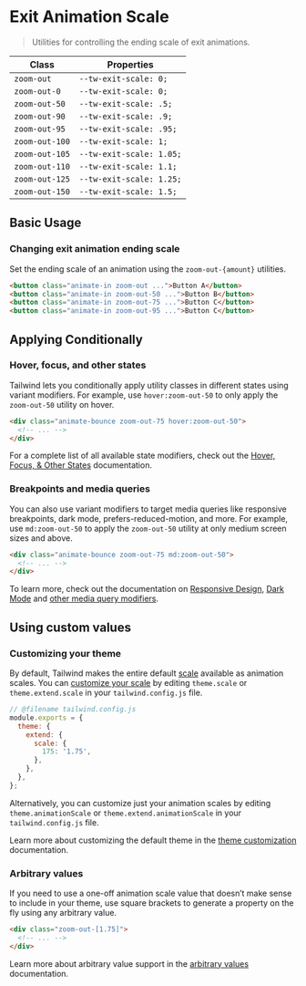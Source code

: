 # Exit Animation Scale

> Utilities for controlling the ending scale of exit animations.

| Class          | Properties               |
| -------------- | ------------------------ |
| `zoom-out`     | `--tw-exit-scale: 0;`    |
| `zoom-out-0`   | `--tw-exit-scale: 0;`    |
| `zoom-out-50`  | `--tw-exit-scale: .5;`   |
| `zoom-out-90`  | `--tw-exit-scale: .9;`   |
| `zoom-out-95`  | `--tw-exit-scale: .95;`  |
| `zoom-out-100` | `--tw-exit-scale: 1;`    |
| `zoom-out-105` | `--tw-exit-scale: 1.05;` |
| `zoom-out-110` | `--tw-exit-scale: 1.1;`  |
| `zoom-out-125` | `--tw-exit-scale: 1.25;` |
| `zoom-out-150` | `--tw-exit-scale: 1.5;`  |

## Basic Usage

### Changing exit animation ending scale

Set the ending scale of an animation using the `zoom-out-{amount}` utilities.

```html
<button class="animate-in zoom-out ...">Button A</button>
<button class="animate-in zoom-out-50 ...">Button B</button>
<button class="animate-in zoom-out-75 ...">Button C</button>
<button class="animate-in zoom-out-95 ...">Button C</button>
```

## Applying Conditionally

### Hover, focus, and other states

Tailwind lets you conditionally apply utility classes in different states using variant modifiers. For example, use `hover:zoom-out-50` to only apply the `zoom-out-50` utility on hover.

```html
<div class="animate-bounce zoom-out-75 hover:zoom-out-50">
  <!-- ... -->
</div>
```

For a complete list of all available state modifiers, check out the [Hover, Focus, & Other States](https://tailwindcss.com/docs/hover-focus-and-other-states) documentation.

### Breakpoints and media queries

You can also use variant modifiers to target media queries like responsive breakpoints, dark mode, prefers-reduced-motion, and more. For example, use `md:zoom-out-50` to apply the `zoom-out-50` utility at only medium screen sizes and above.

```html
<div class="animate-bounce zoom-out-75 md:zoom-out-50">
  <!-- ... -->
</div>
```

To learn more, check out the documentation on [Responsive Design](https://tailwindcss.com/docs/responsive-design), [Dark Mode](https://tailwindcss.com/docs/dark-mode) and [other media query modifiers](https://tailwindcss.com/docs/hover-focus-and-other-states#media-queries).

## Using custom values

### Customizing your theme

By default, Tailwind makes the entire default [scale](https://tailwindcss.com/docs/scale) available as animation scales. You can [customize your scale](https://tailwindcss.com/docs/theme) by editing `theme.scale` or `theme.extend.scale` in your `tailwind.config.js` file.

```js
// @filename tailwind.config.js
module.exports = {
  theme: {
    extend: {
      scale: {
        175: '1.75',
      },
    },
  },
};
```

Alternatively, you can customize just your animation scales by editing `theme.animationScale` or `theme.extend.animationScale` in your `tailwind.config.js` file.

Learn more about customizing the default theme in the [theme customization](https://tailwindcss.com/docs/theme#customizing-the-default-theme) documentation.

### Arbitrary values

If you need to use a one-off animation scale value that doesn’t make sense to include in your theme, use square brackets to generate a property on the fly using any arbitrary value.

```html
<div class="zoom-out-[1.75]">
  <!-- ... -->
</div>
```

Learn more about arbitrary value support in the [arbitrary values](https://tailwindcss.com/docs/adding-custom-styles#using-arbitrary-values) documentation.
